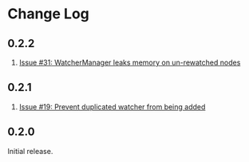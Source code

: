 # Change Log

## 0.2.2

1. [Issue #31: WatcherManager leaks memory on un-rewatched nodes](https://github.com/alexguan/node-zookeeper-client/issues/31)

## 0.2.1

1. [Issue #19: Prevent duplicated watcher from being added](https://github.com/alexguan/node-zookeeper-client/pull/19)

## 0.2.0

Initial release.
